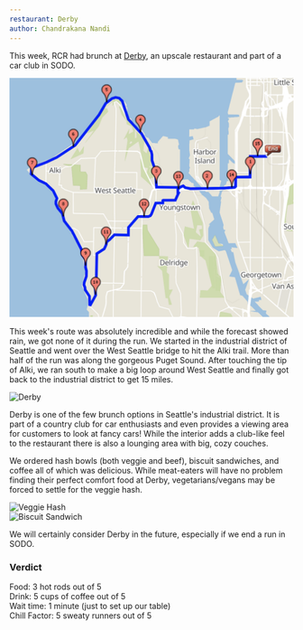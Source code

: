 ```yaml
---
restaurant: Derby
author: Chandrakana Nandi
---
```


This week, RCR had brunch at [Derby][derbweb], an upscale restaurant and part of
a car club in SODO.

![West Seattle 15 mile route][ws-route]

This week's route was absolutely incredible and while the forecast showed rain,
we got none of it during the run.  We started in the industrial district of
Seattle and went over the West Seattle bridge to hit the Alki trail.  More than
half of the run was along the gorgeous Puget Sound. After touching the tip of
Alki, we ran south to make a big loop around West Seattle and finally got back
to the industrial district to get 15 miles.

![Derby][derby]

Derby is one of the few brunch options in Seattle's industrial district. It is
part of a country club for car enthusiasts and even provides a viewing area for
customers to look at fancy cars! While the interior adds a club-like feel to the
restaurant there is also a lounging area with big, cozy couches.

We ordered hash bowls (both veggie and beef), biscuit sandwiches, and coffee all
of which was delicious.  While meat-eaters will have no problem finding their
perfect comfort food at Derby, vegetarians/vegans may be forced to settle for
the veggie hash.

<div class="row">
  <div class="column">
    <img src="/img/brunch-reviews/derby/veggie-hash.jpg" alt="Veggie Hash">
  </div>
  <div class="column">
    <img src="/img/brunch-reviews/derby/biscuit-sandwich.jpg" alt="Biscuit Sandwich">
  </div>
</div>

We will certainly consider Derby in the future, especially if we end a run in
SODO.

### Verdict

Food: 3 hot rods out of 5  
Drink: 5 cups of coffee out of 5  
Wait time: 1 minute (just to set up our table)  
Chill Factor: 5 sweaty runners out of 5


[derbweb]: https://theshopclubs.com/derby/
[ws-route]: /img/brunch-reviews/derby/west-seattle-15.png
[derby]: /img/brunch-reviews/derby/derby.jpg
